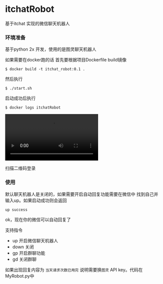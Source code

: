 # itchatRobot

基于itchat 实现的微信聊天机器人



### 环境准备

基于python 2x 开发，使用的是图灵聊天机器人

如果需要在docker跑的话 首先要根据项目Dockerfile build镜像

```shell
$ docker build -t itchat_robot:0.1 .
```

然后执行

```
$ ./start.sh
```

启动成功后执行

```shell
$ docker logs itchatRobot
```



![bifrost3](http://csqncdn.maxleap.cn/NTgwZDdiZTQ3ZTJjNzkwMDA3NDVhOWQ3/qn-a13aa181-f2b9-44cc-8176-0d5bea4d5b02.MOV)

扫描二维码登录

### 使用

默认聊天机器人是关闭的，如果需要开启自动回复功能需要在微信中 找到自己并输入up。如果启动成功则会返回

`up success` 

ok，现在你的微信可以自动回复了



支持指令

- up 开启微信聊天机器人
- down 关闭
- gp 开启群聊功能
- gd 关闭群聊



如果出现回复内容为 `当天请求次数已用完` 说明需要换`图灵` API key。代码在MyRobot.py中







